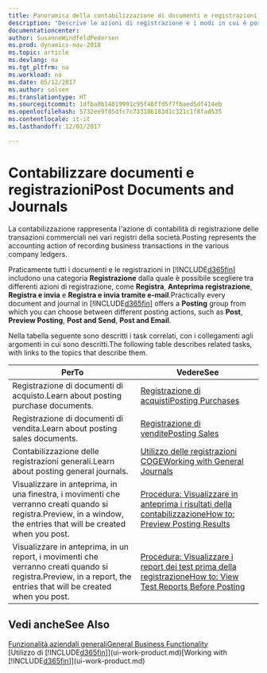 ```yaml
---
title: Panoramica della contabilizzazione di documenti e registrazioni
description: "Descrive le azioni di registrazione e i modi in cui è possibile contabilizzare documenti e registrazioni."
documentationcenter: 
author: SusanneWindfeldPedersen
ms.prod: dynamics-nav-2018
ms.topic: article
ms.devlang: na
ms.tgt_pltfrm: na
ms.workload: na
ms.date: 05/12/2017
ms.author: solsen
ms.translationtype: HT
ms.sourcegitcommit: 1dfba8b14019991c95f40ffd5f7fbaed5df414eb
ms.openlocfilehash: 5732ee9f85dfc7c733186183d1c321c1f8fad535
ms.contentlocale: it-it
ms.lasthandoff: 12/01/2017

---
```

# <a name="post-documents-and-journals"></a><span data-ttu-id="4b43e-103">Contabilizzare documenti e registrazioni</span><span class="sxs-lookup"><span data-stu-id="4b43e-103">Post Documents and Journals</span></span>
<span data-ttu-id="4b43e-104">La contabilizzazione rappresenta l'azione di contabilità di registrazione delle transazioni commerciali nei vari registri della società.</span><span class="sxs-lookup"><span data-stu-id="4b43e-104">Posting represents the accounting action of recording business transactions in the various company ledgers.</span></span>

<span data-ttu-id="4b43e-105">Praticamente tutti i documenti e le registrazioni in [!INCLUDE[d365fin](includes/d365fin_md.md)] includono una categoria **Registrazione** dalla quale è possibile scegliere tra differenti azioni di registrazione, come **Registra**, **Anteprima registrazione**, **Registra e invia** e **Registra e invia tramite e-mail**.</span><span class="sxs-lookup"><span data-stu-id="4b43e-105">Practically every document and journal in [!INCLUDE[d365fin](includes/d365fin_md.md)] offers a **Posting** group from which you can choose between different posting actions, such as **Post**, **Preview Posting**, **Post and Send**, **Post and Email**.</span></span>

<span data-ttu-id="4b43e-106">Nella tabella seguente sono descritti i task correlati, con i collegamenti agli argomenti in cui sono descritti.</span><span class="sxs-lookup"><span data-stu-id="4b43e-106">The following table describes related tasks, with links to the topics that describe them.</span></span>

| <span data-ttu-id="4b43e-107">Per</span><span class="sxs-lookup"><span data-stu-id="4b43e-107">To</span></span> | <span data-ttu-id="4b43e-108">Vedere</span><span class="sxs-lookup"><span data-stu-id="4b43e-108">See</span></span> |
| --- | --- |
| <span data-ttu-id="4b43e-109">Registrazione di documenti di acquisto.</span><span class="sxs-lookup"><span data-stu-id="4b43e-109">Learn about posting purchase documents.</span></span> |[<span data-ttu-id="4b43e-110">Registrazione di acquisti</span><span class="sxs-lookup"><span data-stu-id="4b43e-110">Posting Purchases</span></span>](ui-post-purchases.md) |
| <span data-ttu-id="4b43e-111">Registrazione di documenti di vendita.</span><span class="sxs-lookup"><span data-stu-id="4b43e-111">Learn about posting sales documents.</span></span> |[<span data-ttu-id="4b43e-112">Registrazione di vendite</span><span class="sxs-lookup"><span data-stu-id="4b43e-112">Posting Sales</span></span>](ui-post-sales.md) |
| <span data-ttu-id="4b43e-113">Contabilizzazione delle registrazioni generali.</span><span class="sxs-lookup"><span data-stu-id="4b43e-113">Learn about posting general journals.</span></span> |[<span data-ttu-id="4b43e-114">Utilizzo delle registrazioni COGE</span><span class="sxs-lookup"><span data-stu-id="4b43e-114">Working with General Journals</span></span>](ui-work-general-journals.md) |
| <span data-ttu-id="4b43e-115">Visualizzare in anteprima, in una finestra, i movimenti che verranno creati quando si registra.</span><span class="sxs-lookup"><span data-stu-id="4b43e-115">Preview, in a window, the entries that will be created when you post.</span></span> |[<span data-ttu-id="4b43e-116">Procedura: Visualizzare in anteprima i risultati della contabilizzazione</span><span class="sxs-lookup"><span data-stu-id="4b43e-116">How to: Preview Posting Results</span></span>](ui-how-preview-post-results.md) |
| <span data-ttu-id="4b43e-117">Visualizzare in anteprima, in un report, i movimenti che verranno creati quando si registra.</span><span class="sxs-lookup"><span data-stu-id="4b43e-117">Preview, in a report, the entries that will be created when you post.</span></span> |[<span data-ttu-id="4b43e-118">Procedura: Visualizzare i report dei test prima della registrazione</span><span class="sxs-lookup"><span data-stu-id="4b43e-118">How to: View Test Reports Before Posting</span></span>](ui-how-view-test-reports-posting.md) |

## <a name="see-also"></a><span data-ttu-id="4b43e-119">Vedi anche</span><span class="sxs-lookup"><span data-stu-id="4b43e-119">See Also</span></span>
[<span data-ttu-id="4b43e-120">Funzionalità aziendali generali</span><span class="sxs-lookup"><span data-stu-id="4b43e-120">General Business Functionality</span></span>](ui-across-business-areas.md)  
<span data-ttu-id="4b43e-121">[Utilizzo di [!INCLUDE[d365fin](includes/d365fin_md.md)]](ui-work-product.md)</span><span class="sxs-lookup"><span data-stu-id="4b43e-121">[Working with [!INCLUDE[d365fin](includes/d365fin_md.md)]](ui-work-product.md)</span></span>


